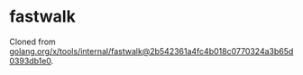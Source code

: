 # fastwalk

Cloned from [golang.org/x/tools/internal/fastwalk@2b542361a4fc4b018c0770324a3b65d0393db1e0](https://github.com/golang/tools/tree/2b542361a4fc4b018c0770324a3b65d0393db1e0/internal/fastwalk).

